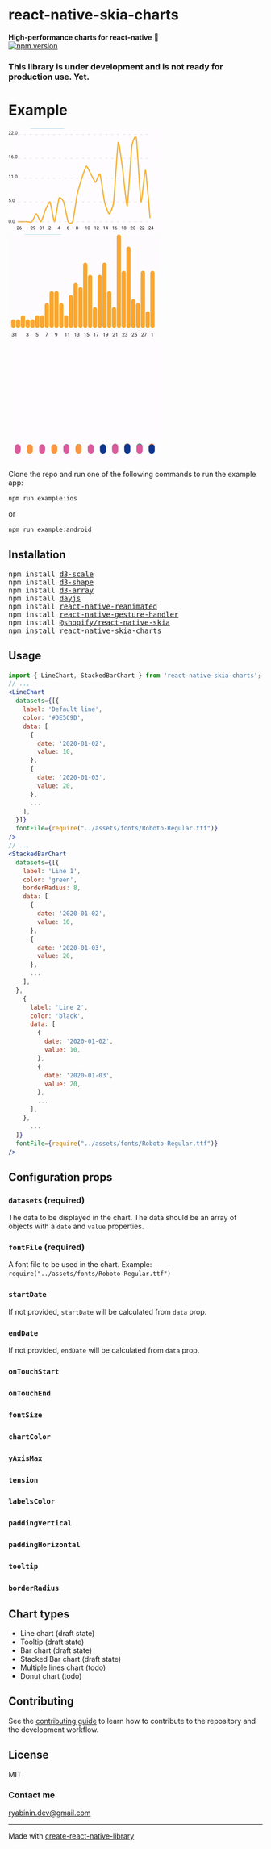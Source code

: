 # react-native-skia-charts

**High-performance charts for react-native** 🚀  
[![npm version](https://img.shields.io/npm/v/react-native-skia-charts.svg?style=flat)](https://www.npmjs.com/package/react-native-skia-charts)

### This library is under development and is not ready for production use. Yet.

# Example

<div>
  <img src="img/line-chart.gif" width="300" />
  <img src="img/bar-chart.gif" width="300" />
</div>
<img src="img/stacked-bar-chart.gif" width="300" />

Clone the repo and run one of the following commands to run the example app:

```js
npm run example:ios
```

or

```js
npm run example:android
```

## Installation

<pre>
npm install <a href="https://github.com/d3/d3-scale">d3-scale</a>
npm install <a href="https://github.com/d3/d3-shape">d3-shape</a>
npm install <a href="https://github.com/d3/d3-array">d3-array</a>
npm install <a href="https://github.com/iamkun/dayjs">dayjs</a>
npm install <a href="https://github.com/software-mansion/react-native-reanimated">react-native-reanimated</a>
npm install <a href="https://github.com/software-mansion/react-native-gesture-handler">react-native-gesture-handler</a>
npm install <a href="https://github.com/Shopify/react-native-skia">@shopify/react-native-skia</a>
npm install react-native-skia-charts
</pre>

## Usage

```jsx
import { LineChart, StackedBarChart } from 'react-native-skia-charts';
// ...
<LineChart
  datasets={[{
    label: 'Default line',
    color: '#DE5C9D',
    data: [
      {
        date: '2020-01-02',
        value: 10,
      },
      {
        date: '2020-01-03',
        value: 20,
      },
      ...
    ],
  }]}
  fontFile={require("../assets/fonts/Roboto-Regular.ttf")}
/>
// ...
<StackedBarChart
  datasets={[{
    label: 'Line 1',
    color: 'green',
    borderRadius: 8,
    data: [
      {
        date: '2020-01-02',
        value: 10,
      },
      {
        date: '2020-01-03',
        value: 20,
      },
      ...
    ],
  },
    {
      label: 'Line 2',
      color: 'black',
      data: [
        {
          date: '2020-01-02',
          value: 10,
        },
        {
          date: '2020-01-03',
          value: 20,
        },
        ...
      ],
    },
      ...
  ]}
  fontFile={require("../assets/fonts/Roboto-Regular.ttf")}
/>
```

## Configuration props

### `datasets` (required)

The data to be displayed in the chart. The data should be an array of objects with a `date` and `value` properties.

### `fontFile` (required)

A font file to be used in the chart. Example: `require("../assets/fonts/Roboto-Regular.ttf")`

### `startDate`

If not provided, `startDate` will be calculated from `data` prop.

### `endDate`

If not provided, `endDate` will be calculated from `data` prop.

### `onTouchStart`

### `onTouchEnd`

### `fontSize`

### `chartColor`

### `yAxisMax`

### `tension`

### `labelsColor`

### `paddingVertical`

### `paddingHorizontal`

### `tooltip`

### `borderRadius`

## Chart types

- Line chart (draft state)
- Tooltip (draft state)
- Bar chart (draft state)
- Stacked Bar chart (draft state)
- Multiple lines chart (todo)
- Donut chart (todo)

## Contributing

See the [contributing guide](CONTRIBUTING.md) to learn how to contribute to the repository and the development workflow.

## License

MIT

### Contact me

ryabinin.dev@gmail.com

---

Made with [create-react-native-library](https://github.com/callstack/react-native-builder-bob)
